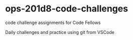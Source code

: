 # ops-201d8-code-challenges
code challenge assignments for Code Fellows

Daily challenges and practice using git from VSCode